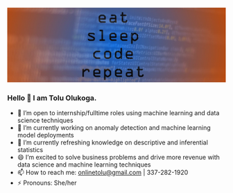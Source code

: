 
![Banner image for toluwee GitHub profile](7167578.jpg)
### Hello 👋 I am Tolu Olukoga.
- 👯 I’m open to internship/fulltime roles using machine learning and data science techniques
- 🔭 I’m currently working on anomaly detection and machine learning model deployments
- 🌱 I’m currently refreshing knowledge on descriptive and inferential statistics
- 😄 I’m excited to solve business problems and drive more revenue with data science and machine learning techniques
- 📫 How to reach me: onlinetolu@gmail.com | 337-282-1920
- ⚡ Pronouns: She/her

<!--
**toluwee/toluwee** is a ✨ _special_ ✨ repository because its `README.md` (this file) appears on your GitHub profile.

Here are some ideas to get you started:

- 🔭 I’m currently working on ...
- 🌱 I’m currently learning ...
- 👯 I’m looking to collaborate on ...
- 🤔 I’m looking for help with ...
- 💬 Ask me about ...
- 📫 How to reach me: ...
- 😄 Pronouns: ...
- ⚡ Fun fact: ...
-->
